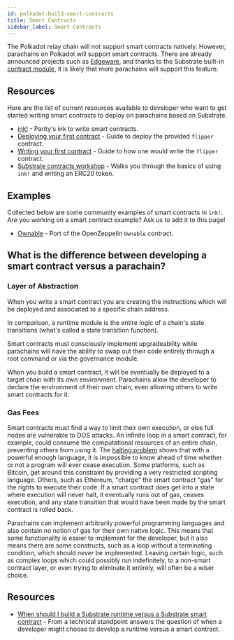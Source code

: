 ```yaml
---
id: polkadot-build-smart-contracts
title: Smart Contracts
sidebar_label: Smart Contracts
---
```


The Polkadot relay chain will not support smart contracts natively.  However, parachains on Polkadot will support smart contracts. There are already announced projects such as [Edgeware](https://edgewa.re), and thanks to the Substrate built-in [contract module](https://crates.parity.io/srml_contract/index.html), it is likely that more parachains will support this feature.

## Resources

Here are the list of current resources available to developer who want to get started writing smart contracts to deploy on parachains based on Substrate.

- [ink!](https://github.com/paritytech/ink) - Parity's ink to write smart contracts.
- [Deploying your first contract](https://github.com/paritytech/ink/wiki/Deploying-Your-First-Contract) - Guide to deploy the provided `flipper` contract.
- [Writing your first contract](https://github.com/paritytech/ink/wiki/Writing-Your-First-Contract) - Guide to how one would write the `flipper` contract.
- [Substrate contracts workshop](https://shawntabrizi.github.io/substrate-contracts-workshop/#/) - Walks you through the basics of using `ink!` and writing an ERC20 token.

## Examples

Collected below are some community examples of smart contracts in `ink!`. Are you working on a smart contract example? Ask us to add it to this page!

- [Ownable](https://github.com/JesseAbram/foRust/) - Port of the OpenZeppelin `Ownable` contract.

## What is the difference between developing a smart contract versus a parachain?

### Layer of Abstraction

When you write a smart contract you are creating the instructions which will be deployed and associated to a specific chain address.

In comparison, a runtime module is the entire logic of a chain's state transitions (what's called a state transition function).

Smart contracts must consciously implement upgradeability while parachains will have the ability to swap out their code entirely through a root command or via the governance module.

When you build a smart contract, it will be eventually be deployed to a target chain with its own environment. Parachains allow the developer to declare the environment of their own chain, even allowing others to write smart contracts for it.

### Gas Fees

Smart contracts must find a way to limit their own execution, or else full nodes are vulnerable to DOS attacks. An infinite loop in a smart contract, for example, could consume the computational resources of an entire chain, preventing others from using it. The [halting problem](https://en.wikipedia.org/wiki/Halting_problem) shows that with a powerful enough language, it is impossible to know ahead of time whether or not a program will ever cease execution.  Some platforms, such as Bitcoin, get around this constraint by providing a very restricted scripting language.  Others, such as Ethereum, "charge" the smart contract "gas" for the rights to execute their code.  If a smart contract does get into a state where execution will never halt, it eventually runs out of gas, ceases execution, and any state transition that would have been made by the smart contract is rolled back.

Parachains can implement arbitrarily powerful programming languages and also contain no notion of gas for their own native logic. This means that some functionality is easier to implement for the developer, but it also means there are some constructs, such as a loop without a terminating condition, which should _never_ be implemented.  Leaving certain logic, such as complex loops which could possibly run indefinitely, to a non-smart contract layer, or even trying to eliminate it entirely, will often be a wiser choice.

## Resources

- [When should I build a Substrate runtime versus a Substrate smart contract](https://stackoverflow.com/a/56041305) - From a technical standpoint answers the question of when a developer might choose to develop a runtime versus a smart contract.
